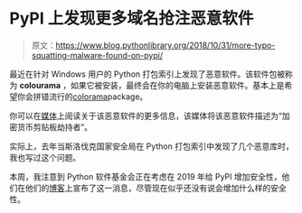 # PyPI 上发现更多域名抢注恶意软件

> 原文：<https://www.blog.pythonlibrary.org/2018/10/31/more-typo-squatting-malware-found-on-pypi/>

最近在针对 Windows 用户的 Python 打包索引上发现了恶意软件。该软件包被称为 **colourama** ，如果它被安装，最终会在你的电脑上安装恶意软件。基本上是希望你会拼错流行的[colorama](https://pypi.org/project/colorama/)package。

你可以在[媒体](https://medium.com/@bertusk/cryptocurrency-clipboard-hijacker-discovered-in-pypi-repository-b66b8a534a8)上阅读关于该恶意软件的更多信息，该媒体将该恶意软件描述为“加密货币剪贴板劫持者”。

实际上，去年当斯洛伐克国家安全局在 Python 打包索引中发现了几个恶意库时，我也写过这个问题。

本周，我注意到 Python 软件基金会正在考虑在 2019 年给 PyPI 增加安全性，他们在他们的[博客](http://pyfound.blogspot.com/2018/10/pypi-security-and-accessibility-q1-2019.html)上宣布了这一消息，尽管现在似乎还没有说会增加什么样的安全性。